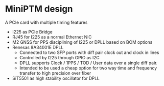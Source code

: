 # MiniPTM design
A PCIe card with multiple timing features
* I225 as PCIe Bridge
* RJ45 for I225 as a normal Ethernet NIC
* M2 GNSS for PPS disciplining of I225 or DPLL based on BOM options
* Renesas 8A34001E DPLL
	* Connected to two SFP ports with diff pair clock out and clock in lines
	* Controlled by I225 through GPIO as I2C
	* DPLL supports Clock / 1PPS / TOD / User data over a single diff pair.
	* Intended to be used a cheap option for two way time and frequency transfer to high precision over fiber
 * SiT5501 as high stability oscillator for DPLL
